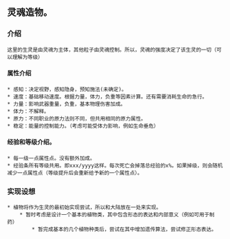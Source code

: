 ## 灵魂造物。
### 介绍
	这里的生灵是由灵魂为主体，其他粒子由灵魂控制。所以，灵魂的强度决定了该生灵的一切（可以理解为等级）
#### 属性介绍
	* 感知：决定视野，感知隐身，预知施法(未确定)。
	* 速度：基础移动速度。根据力量，体力，负重等因素计算。还有需要消耗生命的急行。
	* 力量：影响武器重量，负重，基本物理伤害加成。
	* 体力：不解释。
	* 原力：不同职业的原力法则不同，但共用相同的原力属性。
	* 稳定：能量的控制能力。（考虑可能受体力影响，例如生命垂危）
#### 经验和等级介绍。
	* 每一级一点属性点。没有额外加成。
	* 经验条所有等级共用。即xxx/yyyy这样。每次死亡会掉落总经验的x%。如果掉级，则会随机减少一点属性点（等级提升后会重新给予新的一个属性点）。

### 实现设想
	* 植物将作为生灵的最初始实现尝试，所以和大陆放在一处来实现。
		* 暂时考虑是设计一个基本的植物类，其中包含形态的表达和内部意义（例如可用于制药）
			* 暂完成基本的几个植物种类后，尝试在其中增加遗传算法，尝试修正形态表达。






